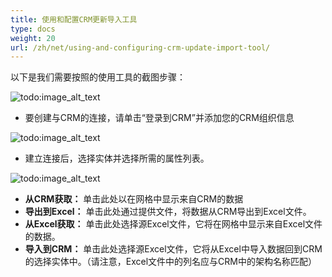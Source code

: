```yaml
---
title: 使用和配置CRM更新导入工具
type: docs
weight: 20
url: /zh/net/using-and-configuring-crm-update-import-tool/
---
```


以下是我们需要按照的使用工具的截图步骤：

![todo:image_alt_text](using-and-configuring-crm-update-import-tool_1)

- 要创建与CRM的连接，请单击“登录到CRM”并添加您的CRM组织信息 

![todo:image_alt_text](using-and-configuring-crm-update-import-tool_2)

- 建立连接后，选择实体并选择所需的属性列表。 

![todo:image_alt_text](using-and-configuring-crm-update-import-tool_3)

- **从CRM获取：** 单击此处以在网格中显示来自CRM的数据
- **导出到Excel：** 单击此处通过提供文件，将数据从CRM导出到Excel文件。
- **从Excel获取：** 单击此处选择源Excel文件，它将在网格中显示来自Excel文件的数据。
- **导入到CRM：** 单击此处选择源Excel文件，它将从Excel中导入数据回到CRM的选择实体中。（请注意，Excel文件中的列名应与CRM中的架构名称匹配）
